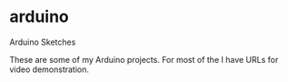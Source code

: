 # arduino
Arduino Sketches

These are some of my Arduino projects. 
For most of the I have URLs for video demonstration.
